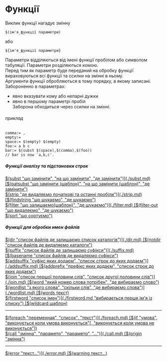 # Функції

Виклик функції нагадує змінну  

    $(ім'я_функції параметри)   

або   

    ${ім'я_функції параметри}  

Параметри відділяються від імені функції пробілом або символом табуляції. Параметри розділяються комою.  
Перед тим як параметр буде переданий на обробку функції вираховуються всі функції та ссилки на змінні в ньому.  
Аргументи функції обробляються в тому порядку, в якому записані.  
Забороненно в параметрах:  
- явно вказувати кому або непарні дужки  
- явно в першому параметрі пробіл  
Заборона обходиться через ссилки на змінні.  

###### приклад

    comma:= ,  
	empty:=  
	space:= $(empty) $(empty)  
	foo:= a b c  
	bar:= $(subst $(space),$(comma),$(foo))  
	// bar is now `a,b,c'.  

##### Функції аналізу та підстановки строк  

[$(subst "що замінити", "на що замінити", "де замінити")](./subst.md)  
[$(patsubst "що замінити (шаблон)", "на що замінити (шаблон)", "де замінити")](./patsubst.md)  
[$(strip "де видаляємо початкові та останні пробіли")](./strip.md)  
[$(findstring "що шукаємо", "де шукаємо")](./findstring.md)   
[$(filter "що залишаємо(шаблон)", "де шукаємо")](./filter.md)  
[$(filter-out "що видаляємо", "де шукаємо")](./filter-out.md)   
[$(sort "що сортуємо")](./sort.md)  

##### Функції для обробки имен файлів   
[$(dir "список файлів де залишаємо список каталогів")](./dir.md)   
[$(notdir "список файлів де видаляємо каталоги")](./notdir.md)  
[$(suffix "список файлів де залишаємо суфікси")](./suffix.md)   
[$(basename "список файлів де видаляємо суфікси")](./basename.md)  
[$(addsuffix "суфікс яких додаєм", "список строк до яких додаєм")](./addsuffix.md)  
[$(addprefix "префікс яких додаєм", "список строк до яких додаєм")](./addprefix.md)  
[$(join "список першої половини слів", "список другої половини слів")](./join.md)  
[$(word "який номер слова потрібен", "де вибираємо слово")](./word.md)  
[$(wordlist "з якого слова", "скільки слів", "де вибираємо слова")](./wordlist.md)  
[$(words текст)](./words.md  "вертає число слів в тексті")  
[$(firstword "список імен")](./firstword.md "вибирається перше ім'я із списку")  
[$(wildcard шаблон)](./wildcard.md)  

___
[$(foreach "переменная", "список", "текст")](./foreach.md)  
[$(if "умова", "виконується коли умова виконується"[, "виконується коли умова не виконується"])](./if.md)  
[$(call "змінна", "параметр", "параметр", "...")](./call.md)  
[$(origin "змінна")](./origin.md)   
___  
[$(error "текст...")](./error.md)    
[$(warning текст...)](./warning.md)    



